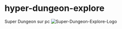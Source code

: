# hyper-dungeon-explore
Super Dungeon sur pc
![Super-Dungeon-Explore-Logo](https://user-images.githubusercontent.com/117005254/207467860-a4b7aed0-b587-46b4-a9cb-591f33ea7c20.png)
